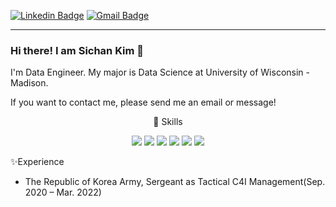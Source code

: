 [![Linkedin Badge](https://img.shields.io/badge/-LinkedIn-blue?style=flat-square&logo=Linkedin&logoColor=white&link=https://www.linkedin.com/in/sichan-kim-6584741a4/)](https://www.linkedin.com/in/sichan-kim-6584741a4/)  [![Gmail Badge](https://img.shields.io/badge/Gmail-d14836?style=flat-square&logo=Gmail&logoColor=white&link=mailto:sikim1080@gmail.com)](mailto:sikim1080@gmail.com)
- - -
### Hi there! I am Sichan Kim 👋
I'm Data Engineer.
My major is Data Science at University of Wisconsin - Madison.


If you want to contact me, please send me an email or message!       <p>       </p>






<div align="center">

🔭 Skills



<img src="https://img.shields.io/badge/Python-3776AB?style=for-the-badge&logo=Python&logoColor=white">  <img src="https://img.shields.io/badge/Eclipse IDE-2C2255?style=for-the-badge&logo=Eclipse IDE&logoColor=white">  <img src="https://img.shields.io/badge/PostgreSQL-4169E1?style=for-the-badge&logo=PostgreSQL&logoColor=white">  <img src="https://img.shields.io/badge/MYSQL-4479A1?style=for-the-badge&logo=MySQL&logoColor=white">  <img src="https://img.shields.io/badge/Tableau-E97627?style=for-the-badge&logo=Tableau&logoColor=white">  <img src="https://img.shields.io/badge/Amazon EC2-FF9900?style=for-the-badge&logo=Amazon EC2&logoColor=white">
</div>                  






✨Experience
- The Republic of Korea Army, Sergeant as Tactical C4I Management(Sep. 2020 – Mar. 2022)






